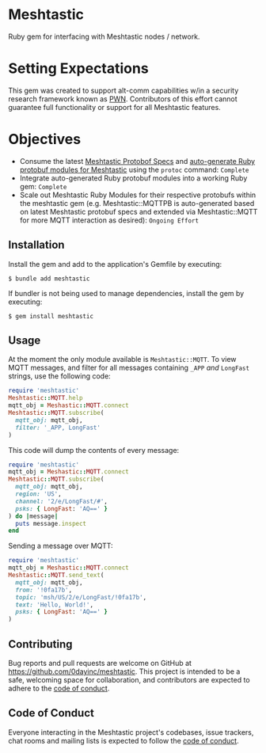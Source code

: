 # Meshtastic

Ruby gem for interfacing with Meshtastic nodes / network.

# Setting Expectations

This gem was created to support alt-comm capabilities w/in a security research framework known as [PWN](https://github.com/0dayInc/pwn).  Contributors of this effort cannot guarantee full functionality or support for all Meshtastic features.

# Objectives

- Consume the latest [Meshtastic Protobof Specs](https://github.com/meshtastic/protobufs) and [auto-generate Ruby protobuf modules for Meshtastic](https://github.com/0dayInc/meshtastic/blob/master/AUTOGEN_meshtastic_protobufs.sh) using the `protoc` command: `Complete`
- Integrate auto-generated Ruby protobuf modules into a working Ruby gem: `Complete`
- Scale out Meshtastic Ruby Modules for their respective protobufs within the meshtastic gem (e.g. Meshtastic::MQTTPB is auto-generated based on latest Meshtastic protobuf specs and extended via Meshtastic::MQTT for more MQTT interaction as desired): `Ongoing Effort`

## Installation

Install the gem and add to the application's Gemfile by executing:

    $ bundle add meshtastic

If bundler is not being used to manage dependencies, install the gem by executing:

    $ gem install meshtastic

## Usage

At the moment the only module available is `Meshtastic::MQTT`.  To view MQTT messages, and filter for all messages containing `_APP` _and_ `LongFast` strings, use the following code:

```ruby
require 'meshtastic'
Meshtastic::MQTT.help
mqtt_obj = Meshastic::MQTT.connect
Meshtastic::MQTT.subscribe(
  mqtt_obj: mqtt_obj,
  filter: '_APP, LongFast'
)
```

This code will dump the contents of every message:

```ruby
require 'meshtastic'
mqtt_obj = Meshastic::MQTT.connect
Meshtastic::MQTT.subscribe(
  mqtt_obj: mqtt_obj,
  region: 'US',
  channel: '2/e/LongFast/#',
  psks: { LongFast: 'AQ==' }
) do |message|
  puts message.inspect
end
```

Sending a message over MQTT:

```ruby
require 'meshtastic'
mqtt_obj = Meshastic::MQTT.connect
Meshtastic::MQTT.send_text(
  mqtt_obj: mqtt_obj,
  from: '!0fa17b',
  topic: 'msh/US/2/e/LongFast/!0fa17b',
  text: 'Hello, World!',
  psks: { LongFast: 'AQ==' }
)
```

## Contributing

Bug reports and pull requests are welcome on GitHub at https://github.com/0dayinc/meshtastic. This project is intended to be a safe, welcoming space for collaboration, and contributors are expected to adhere to the [code of conduct](https://github.com/0dayinc/meshtastic/blob/master/CODE_OF_CONDUCT.md).

## Code of Conduct

Everyone interacting in the Meshtastic project's codebases, issue trackers, chat rooms and mailing lists is expected to follow the [code of conduct](https://github.com/0dayinc/meshtastic/blob/master/CODE_OF_CONDUCT.md).
